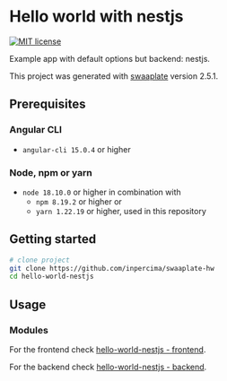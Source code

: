 # Hello world with nestjs

[![MIT license](https://img.shields.io/badge/license-MIT-blue.svg)](./LICENSE.md)

Example app with default options but backend: nestjs.

This project was generated with [swaaplate](https://github.com/inpercima/swaaplate) version 2.5.1.

## Prerequisites

### Angular CLI

* `angular-cli 15.0.4` or higher

### Node, npm or yarn

* `node 18.10.0` or higher in combination with
  * `npm 8.19.2` or higher or
  * `yarn 1.22.19` or higher, used in this repository

## Getting started

```bash
# clone project
git clone https://github.com/inpercima/swaaplate-hw
cd hello-world-nestjs
```

## Usage

### Modules

For the frontend check [hello-world-nestjs - frontend](./frontend).

For the backend check [hello-world-nestjs - backend](./backend).
